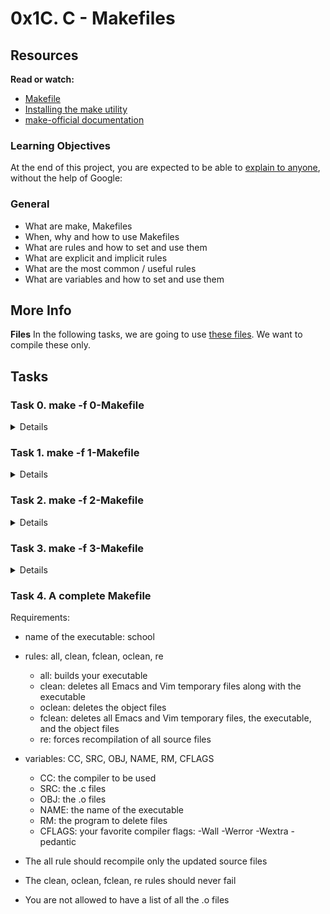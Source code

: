 # 0x1C. C - Makefiles
## Resources
**Read or watch:**

* [Makefile](https://www.google.com/search?q=makefile)
* [Installing the make utility](https://www.geeksforgeeks.org/how-to-install-make-on-ubuntu/)
* [make-official documentation](https://www.gnu.org/software/make/manual/html_node/)

### Learning Objectives
At the end of this project, you are expected to be able to [explain to anyone](https://fs.blog/feynman-learning-technique/), without the help of Google:

### General
* What are make, Makefiles
* When, why and how to use Makefiles
* What are rules and how to set and use them
* What are explicit and implicit rules
* What are the most common / useful rules
* What are variables and how to set and use them

## More Info
**Files**
In the following tasks, we are going to use [these files](https://github.com/holbertonschool/0x1B.c). We want to compile these only.

## Tasks
### Task 0. make -f 0-Makefile
<Details>
Create your first Makefile.

Requirements:

* name of the executable: `school`
* rules: `all`
    * The `all`rule builds your executable
* variables: none
</Details>

### Task 1. make -f 1-Makefile
<Details>

Requirements:

* name of the executable: `school`
* rules: `all`
    * The all rule builds your executable
* variables: `CC`, `SRC`
    * `CC`: the compiler to be used
    * `SRC`: the `.c` files
</Details>


### Task 2. make -f 2-Makefile
<details>

Create your first useful Makefile.

Requirements:

* name of the executable: `school`
* rules: `all`
    * The all rule builds your executable
* variables: `CC`, `SRC`, `OBJ`, `NAME`
    * `CC`: the compiler to be used
    * `SRC`: the `.c` files
    * `OBJ`: the `.o`files
    * `NAME`: the name of the executable
* The `all` rule should recompile only the updated source files
* You are not allowed to have a list of all the `.o` files
</Details>

### Task 3. make -f 3-Makefile
<Details>

Requirements:

* name of the executable: school
* rules: all, clean, oclean, fclean, re
    * all: builds your executable
    * clean: deletes all Emacs and Vim temporary files along with the executable
    * oclean: deletes the object files
    * fclean: deletes all Emacs and Vim temporary files, the executable, and the object files
    * re: forces recompilation of all source files
* variables: CC, SRC, OBJ, NAME, RM
    * CC: the compiler to be used
    * SRC: the .c files
    * OBJ: the .o files
    * NAME: the name of the executable
    * RM: the program to delete files
* The all rule should recompile only the updated source files
* The clean, oclean, fclean, re rules should never fail
* You are not allowed to have a list of all the .o files
</Details>

### Task 4. A complete Makefile
Requirements:

* name of the executable: school
* rules: all, clean, fclean, oclean, re
    * all: builds your executable
    * clean: deletes all Emacs and Vim temporary files along with the executable
    * oclean: deletes the object files
    * fclean: deletes all Emacs and Vim temporary files, the executable, and the object files
    * re: forces recompilation of all source files
* variables: CC, SRC, OBJ, NAME, RM, CFLAGS
    * CC: the compiler to be used
    * SRC: the .c files
    * OBJ: the .o files
    * NAME: the name of the executable
    * RM: the program to delete files
    * CFLAGS: your favorite compiler flags: -Wall -Werror -Wextra -pedantic
* The all rule should recompile only the updated source files
* The clean, oclean, fclean, re rules should never fail

* You are not allowed to have a list of all the .o files
